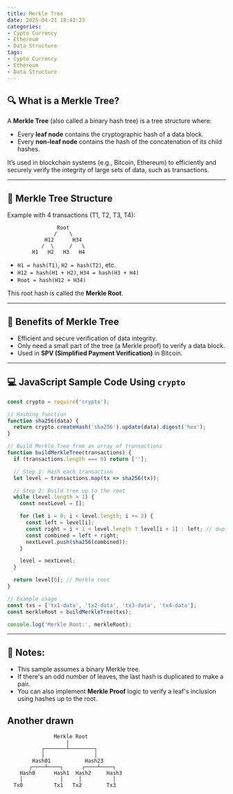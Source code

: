 ```yaml
---
title: Merkle Tree
date: 2025-04-21 18:43:23
categories:
- Cypto Currency
- Ethereum
- Data Structure
tags:
- Cypto Currency
- Ethereum
- Data Structure
---
```


## 🔍 What is a Merkle Tree?

A **Merkle Tree** (also called a binary hash tree) is a tree structure where:
- Every **leaf node** contains the cryptographic hash of a data block.
- Every **non-leaf node** contains the hash of the concatenation of its child hashes.

It’s used in blockchain systems (e.g., Bitcoin, Ethereum) to efficiently and securely verify the integrity of large sets of data, such as transactions.

---

## 🌳 Merkle Tree Structure

Example with 4 transactions (T1, T2, T3, T4):

```
                Root
               /    \
            H12      H34
           /  \     /   \
        H1   H2   H3   H4
```

- `H1 = hash(T1)`, `H2 = hash(T2)`, etc.
- `H12 = hash(H1 + H2)`, `H34 = hash(H3 + H4)`
- `Root = hash(H12 + H34)`

This root hash is called the **Merkle Root**.

---

## 🧠 Benefits of Merkle Tree

- Efficient and secure verification of data integrity.
- Only need a small part of the tree (a Merkle proof) to verify a data block.
- Used in **SPV (Simplified Payment Verification)** in Bitcoin.

---

## 💻 JavaScript Sample Code Using `crypto`

```javascript
const crypto = require('crypto');

// Hashing function
function sha256(data) {
  return crypto.createHash('sha256').update(data).digest('hex');
}

// Build Merkle Tree from an array of transactions
function buildMerkleTree(transactions) {
  if (transactions.length === 0) return [''];

  // Step 1: Hash each transaction
  let level = transactions.map(tx => sha256(tx));

  // Step 2: Build tree up to the root
  while (level.length > 1) {
    const nextLevel = [];

    for (let i = 0; i < level.length; i += 2) {
      const left = level[i];
      const right = i + 1 < level.length ? level[i + 1] : left; // duplicate last if odd
      const combined = left + right;
      nextLevel.push(sha256(combined));
    }

    level = nextLevel;
  }

  return level[0]; // Merkle root
}

// Example usage
const txs = ['tx1-data', 'tx2-data', 'tx3-data', 'tx4-data'];
const merkleRoot = buildMerkleTree(txs);

console.log('Merkle Root:', merkleRoot);
```

---

## 📎 Notes:
- This sample assumes a binary Merkle tree.
- If there's an odd number of leaves, the last hash is duplicated to make a pair.
- You can also implement **Merkle Proof** logic to verify a leaf's inclusion using hashes up to the root.

## Another drawn
```
               Merkle Root
                   │
           ┌───────┴────────┐
           │                │
        Hash01           Hash23
       ┌────┴────┐      ┌────┴────┐
    Hash0      Hash1  Hash2     Hash3
    │            │     │          │
  Tx0          Tx1   Tx2        Tx3
```